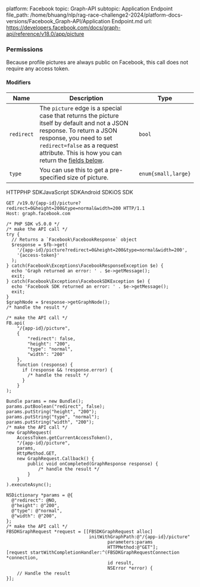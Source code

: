 platform: Facebook
topic: Graph-API
subtopic: Application Endpoint
file_path: /home/bhuang/nlp/rag-race-challenge2-2024/platform-docs-versions/Facebook_Graph-API/Application Endpoint.md
url: https://developers.facebook.com/docs/graph-api/reference/v18.0/app/picture


### Permissions

Because profile pictures are always public on Facebook, this call does not require any access token.

#### Modifiers

| Name | Description | Type |
| --- | --- | --- |
| `redirect` | The `picture` edge is a special case that returns the picture itself by default and not a JSON response. To return a JSON response, you need to set `redirect=false` as a request attribute. This is how you can return the [fields below](#readfields). | `bool` |
| `type` | You can use this to get a pre-specified size of picture. | `enum{small,large}` |

HTTPPHP SDKJavaScript SDKAndroid SDKiOS SDK

    GET /v19.0/{app-id}/picture?redirect=0&height=200&type=normal&width=200 HTTP/1.1
    Host: graph.facebook.com

    /* PHP SDK v5.0.0 */
    /* make the API call */
    try {
      // Returns a `Facebook\FacebookResponse` object
      $response = $fb->get(
        '/{app-id}/picture?redirect=0&height=200&type=normal&width=200',
        '{access-token}'
      );
    } catch(Facebook\Exceptions\FacebookResponseException $e) {
      echo 'Graph returned an error: ' . $e->getMessage();
      exit;
    } catch(Facebook\Exceptions\FacebookSDKException $e) {
      echo 'Facebook SDK returned an error: ' . $e->getMessage();
      exit;
    }
    $graphNode = $response->getGraphNode();
    /* handle the result */

    /* make the API call */
    FB.api(
        "/{app-id}/picture",
        {
            "redirect": false,
            "height": "200",
            "type": "normal",
            "width": "200"
        },
        function (response) {
          if (response && !response.error) {
            /* handle the result */
          }
        }
    );

    Bundle params = new Bundle();
    params.putBoolean("redirect", false);
    params.putString("height", "200");
    params.putString("type", "normal");
    params.putString("width", "200");
    /* make the API call */
    new GraphRequest(
        AccessToken.getCurrentAccessToken(),
        "/{app-id}/picture",
        params,
        HttpMethod.GET,
        new GraphRequest.Callback() {
            public void onCompleted(GraphResponse response) {
                /* handle the result */
            }
        }
    ).executeAsync();

    NSDictionary *params = @{
      @"redirect": @NO,
      @"height": @"200",
      @"type": @"normal",
      @"width": @"200",
    };
    /* make the API call */
    FBSDKGraphRequest *request = [[FBSDKGraphRequest alloc]
                                   initWithGraphPath:@"/{app-id}/picture"
                                          parameters:params
                                          HTTPMethod:@"GET"];
    [request startWithCompletionHandler:^(FBSDKGraphRequestConnection *connection,
                                          id result,
                                          NSError *error) {
        // Handle the result
    }];